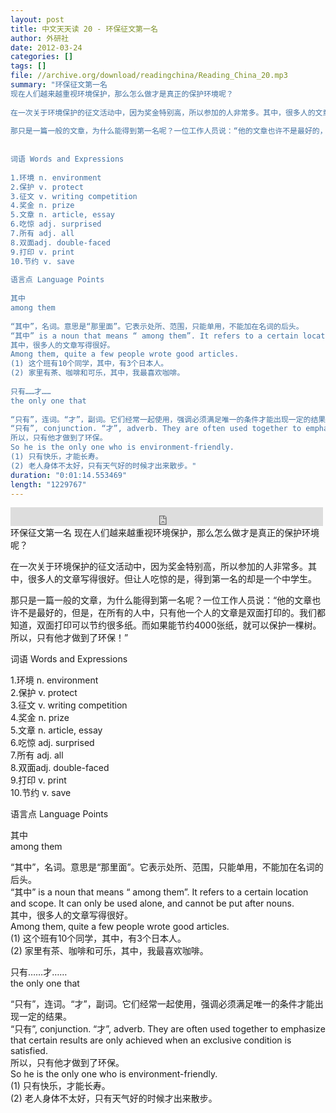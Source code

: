 ```yaml
---
layout: post
title: 中文天天读 20 - 环保征文第一名
author: 外研社
date: 2012-03-24
categories: []
tags: []
file: //archive.org/download/readingchina/Reading_China_20.mp3
summary: "环保征文第一名  
现在人们越来越重视环境保护，那么怎么做才是真正的保护环境呢？  
  
在一次关于环境保护的征文活动中，因为奖金特别高，所以参加的人非常多。其中，很多人的文章写得很好。但让人吃惊的是，得到第一名的却是一个中学生。  
  
那只是一篇一般的文章，为什么能得到第一名呢？一位工作人员说：“他的文章也许不是最好的，但是，在所有的人中，只有他一个人的文章是双面打印的。我们都知道，双面打印可以节约很多纸。而如果能节约4000张纸，就可以保护一棵树。所以，只有他才做到了环保！”  
  
  
词语 Words and Expressions  
  
1.环境 n. environment  
2.保护 v. protect  
3.征文 v. writing competition  
4.奖金 n. prize  
5.文章 n. article, essay  
6.吃惊 adj. surprised  
7.所有 adj. all  
8.双面adj. double-faced  
9.打印 v. print  
10.节约 v. save  
  
语言点 Language Points  
  
其中  
among them  
  
“其中”，名词。意思是“那里面”。它表示处所、范围，只能单用，不能加在名词的后头。  
“其中” is a noun that means “ among them”. It refers to a certain location and scope. It can only be used alone, and cannot be put after nouns.  
其中，很多人的文章写得很好。  
Among them, quite a few people wrote good articles.  
(1) 这个班有10个同学，其中，有3个日本人。  
(2) 家里有茶、咖啡和可乐，其中，我最喜欢咖啡。  
  
只有……才……  
the only one that  
  
“只有”，连词。“才”，副词。它们经常一起使用，强调必须满足唯一的条件才能出现一定的结果。  
“只有”, conjunction. “才”, adverb. They are often used together to emphasize that certain results are only achieved when an exclusive condition is satisfied.  
所以，只有他才做到了环保。  
So he is the only one who is environment-friendly.  
(1) 只有快乐，才能长寿。  
(2) 老人身体不太好，只有天气好的时候才出来散步。"
duration: "0:01:14.553469"
length: "1229767"
---
```


<iframe src="https://archive.org/embed/readingchina/Reading_China_20.mp3" width="500" height="30" frameborder="0" webkitallowfullscreen="true" mozallowfullscreen="true" allowfullscreen></iframe>
环保征文第一名  
现在人们越来越重视环境保护，那么怎么做才是真正的保护环境呢？  
  
在一次关于环境保护的征文活动中，因为奖金特别高，所以参加的人非常多。其中，很多人的文章写得很好。但让人吃惊的是，得到第一名的却是一个中学生。  
  
那只是一篇一般的文章，为什么能得到第一名呢？一位工作人员说：“他的文章也许不是最好的，但是，在所有的人中，只有他一个人的文章是双面打印的。我们都知道，双面打印可以节约很多纸。而如果能节约4000张纸，就可以保护一棵树。所以，只有他才做到了环保！”  
  
  
词语 Words and Expressions  
  
1.环境 n. environment  
2.保护 v. protect  
3.征文 v. writing competition  
4.奖金 n. prize  
5.文章 n. article, essay  
6.吃惊 adj. surprised  
7.所有 adj. all  
8.双面adj. double-faced  
9.打印 v. print  
10.节约 v. save  
  
语言点 Language Points  
  
其中  
among them  
  
“其中”，名词。意思是“那里面”。它表示处所、范围，只能单用，不能加在名词的后头。  
“其中” is a noun that means “ among them”. It refers to a certain location and scope. It can only be used alone, and cannot be put after nouns.  
其中，很多人的文章写得很好。  
Among them, quite a few people wrote good articles.  
(1) 这个班有10个同学，其中，有3个日本人。  
(2) 家里有茶、咖啡和可乐，其中，我最喜欢咖啡。  
  
只有……才……  
the only one that  
  
“只有”，连词。“才”，副词。它们经常一起使用，强调必须满足唯一的条件才能出现一定的结果。  
“只有”, conjunction. “才”, adverb. They are often used together to emphasize that certain results are only achieved when an exclusive condition is satisfied.  
所以，只有他才做到了环保。  
So he is the only one who is environment-friendly.  
(1) 只有快乐，才能长寿。  
(2) 老人身体不太好，只有天气好的时候才出来散步。